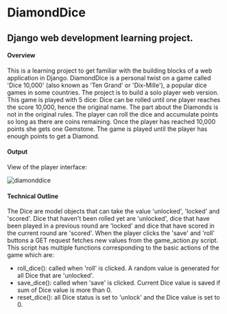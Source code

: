 # DiamondDice
## Django web development learning project. 

#### Overview 
This is a learning project to get familiar with the building blocks of a web application in Django. 
DiamondDice is a personal twist on  a game called 'Dice 10,000' (also known as 'Ten Grand' or  'Dix-Mille'), a popular dice games in some countries. The project is to build a solo player web version. This game is played with 5 dice: Dice can be rolled until one player reaches the score 10,000, hence the original name. The part about the Diamonds is not in the original rules. The player can roll the dice and accumulate points so long as there are coins remaining. Once the player has reached 10,000 points she gets one Gemstone. The game is played until the player has enough points to get a Diamond.  

#### Output 

View of the player interface: 

![diamonddice](https://user-images.githubusercontent.com/25650135/36594941-937b3adc-18a0-11e8-8160-bb25084a380e.PNG)


#### Technical Outline  
The Dice are model objects that can take the value 'unlocked', 'locked' and 'scored'. Dice that haven't been rolled yet are 'unlocked', dice that have been played in a previous round are 'locked' and dice that have scored in the current round are 'scored'. 
When the player clicks the 'save' and 'roll' buttons a GET request fetches new values from the game_action.py script. This script has multiple functions corresponding to the basic actions of the game which are:  
  * roll_dice(): called when 'roll' is clicked. A random value is generated for all Dice that are 'unlocked'. 
  * save_dice(): called when 'save' is clicked. Current Dice value is saved if sum of Dice value is more than 0. 
  * reset_dice(): all Dice status is set to 'unlock' and the Dice value is set to 0.
